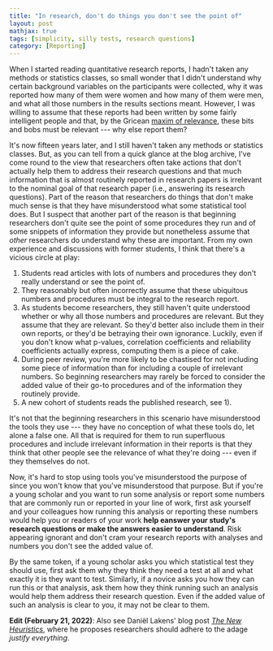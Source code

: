 ```yaml
---
title: "In research, don't do things you don't see the point of"
layout: post
mathjax: true
tags: [simplicity, silly tests, research questions]
category: [Reporting]
---
```


When I started reading quantitative research reports, 
I hadn't taken any methods or statistics classes, 
so small wonder that I didn't understand why certain 
background variables on the participants were collected, 
why it was reported how many of them were women and how 
many of them were men, and what all those numbers in the 
results sections meant. However, I was willing to assume 
that these reports had been written by some fairly 
intelligent people and that, by the Gricean 
[maxim of relevance](https://en.wikipedia.org/wiki/Cooperative_principle#Maxim_of_relation_(relevance)), 
these bits and bobs must be relevant --- why else report them?

<!--more-->

It's now fifteen years later, and I still haven't 
taken any methods or statistics classes. But, as you 
can tell from a quick glance at the blog archive, 
I've come round to the view that researchers often 
take actions that don't actually help them to address 
their research questions and that much information 
that is almost routinely reported in research papers 
is irrelevant to the nominal goal of that research paper 
(i.e., answering its research questions). Part of the 
reason that researchers do things that don't make much 
sense is that they have misunderstood what some statistical 
tool does. But I suspect that another part of the reason 
is that beginning researchers don't quite see the point 
of some procedures they run and of some snippets of 
information they provide but nonetheless assume that 
_other_ researchers do understand why these are important. 
From my own experience and discussions with former students, 
I think that there's a vicious circle at play:

1. Students read articles with lots of numbers and procedures they don't really understand or see the point of.  
2. They reasonably but often incorrectly assume that these ubiquitous numbers and procedures must be integral to the research report.  
3. As students become researchers, they still haven't quite understood whether or why all those numbers and procedures are relevant. But they assume that they are relevant. So they'd better also include them in their own reports, or they'd be betraying their own ignorance. Luckily, even if you don't know what p-values, correlation coefficients and reliability coefficients actually express, computing them is a piece of cake.
4. During peer review, you're more likely to be chastised for not including some piece of information than for including a couple of irrelevant numbers. So beginning researchers may rarely be forced to consider the added value of their go-to procedures and of the information they routinely provide.
5. A new cohort of students reads the published research, see 1).

It's not that the beginning researchers in this scenario have 
misunderstood the tools they use --- they have no conception 
of what these tools do, let alone a false one. 
All that is required for them to run superfluous procedures 
and include irrelevant information in their reports is that 
they think that other people see the relevance of what 
they're doing --- even if they themselves do not.

Now, it's hard to stop using tools you've misunderstood 
the purpose of since you won't know that you've misunderstood 
that purpose. But if you're a young scholar and you want to 
run some analysis or report some numbers that are commonly run 
or reported in your line of work, first ask yourself and your 
colleagues how running this analysis or reporting these numbers 
would help you or readers of your work 
**help eanswer your study's research questions or make the answers easier to understand**. 
Risk appearing ignorant and don't cram your research reports with analyses and 
numbers you don't see the added value of.

By the same token, if a young scholar asks you which statistical test 
they should use, first ask them why they think they need a test at 
all and what exactly it is they want to test. 
Similarly, if a novice asks you how they can run this or that 
analysis, ask them how they think running such an analysis 
would help them address their research question. 
Even if the added value of such an analysis is clear to you, 
it may not be clear to them.

**Edit (February 21, 2022)**: Also see Daniël Lakens' blog post [_The New Heuristics_](http://daniellakens.blogspot.com/2019/03/the-new-heuristics.html), where he proposes researchers should adhere to the adage _justify everything_.
